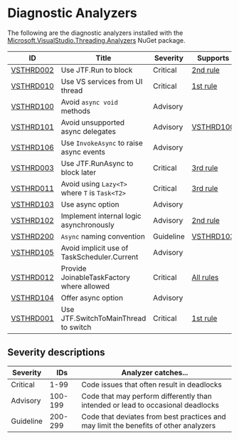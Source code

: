 # Diagnostic Analyzers

The following are the diagnostic analyzers installed with the [Microsoft.VisualStudio.Threading.Analyzers][1]
NuGet package.

ID | Title | Severity | Supports
---- | --- | --- | --- |
[VSTHRD002](VSTHRD002.md) | Use JTF.Run to block | Critical | [2nd rule](../threading_rules.md#Rule2)
[VSTHRD010](VSTHRD010.md) | Use VS services from UI thread | Critical | [1st rule](../threading_rules.md#Rule1)
[VSTHRD100](VSTHRD100.md) | Avoid `async void` methods | Advisory
[VSTHRD101](VSTHRD101.md) | Avoid unsupported async delegates | Advisory | [VSTHRD100](VSTHRD100.md)
[VSTHRD106](VSTHRD106.md) | Use `InvokeAsync` to raise async events | Advisory
[VSTHRD003](VSTHRD003.md) | Use JTF.RunAsync to block later | Critical | [3rd rule](../threading_rules.md#Rule3)
[VSTHRD011](VSTHRD011.md) | Avoid using `Lazy<T>` where `T` is `Task<T2>` | Critical | [3rd rule](../threading_rules.md#Rule3)
[VSTHRD103](VSTHRD103.md) | Use async option | Advisory
[VSTHRD102](VSTHRD102.md) | Implement internal logic asynchronously | Advisory | [2nd rule](../threading_rules.md#Rule2)
[VSTHRD200](VSTHRD200.md) | `Async` naming convention | Guideline | [VSTHRD103](VSTHRD103.md)
[VSTHRD105](VSTHRD105.md) | Avoid implicit use of TaskScheduler.Current | Advisory
[VSTHRD012](VSTHRD012.md) | Provide JoinableTaskFactory where allowed | Critical | [All rules](../threading_rules.md)
[VSTHRD104](VSTHRD104.md) | Offer async option | Advisory
[VSTHRD001](VSTHRD001.md) | Use JTF.SwitchToMainThread to switch | Critical | [1st rule](../threading_rules.md#Rule1)

## Severity descriptions

Severity  | IDs     | Analyzer catches...
--------- | ------- | -------------------
Critical  | 1-99    | Code issues that often result in deadlocks
Advisory  | 100-199 | Code that may perform differently than intended or lead to occasional deadlocks
Guideline | 200-299 | Code that deviates from best practices and may limit the benefits of other analyzers

[1]: https://nuget.org/packages/microsoft.visualstudio.threading.analyzers

